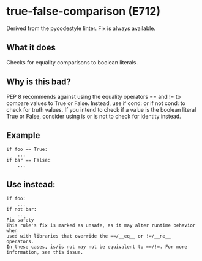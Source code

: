 # true-false-comparison (E712)
Derived from the pycodestyle linter.
Fix is always available.
## What it does
Checks for equality comparisons to boolean literals.
## Why is this bad?
PEP 8 recommends against using the equality operators == and != to
compare values to True or False.
Instead, use if cond: or if not cond: to check for truth values.
If you intend to check if a value is the boolean literal True or False,
consider using is or is not to check for identity instead.
## Example
```
if foo == True:
    ...
if bar == False:
    ...
```
## Use instead:
```
if foo:
    ...
if not bar:
    ...
Fix safety
This rule's fix is marked as unsafe, as it may alter runtime behavior when
used with libraries that override the ==/__eq__ or !=/__ne__ operators.
In these cases, is/is not may not be equivalent to ==/!=. For more
information, see this issue.
```